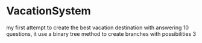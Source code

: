 # VacationSystem
my first attempt to create the best vacation destination with answering 10 questions, it use a binary tree method to create branches with possibilities
3

